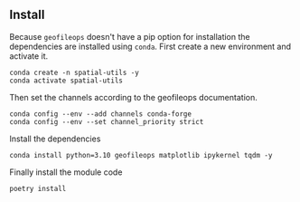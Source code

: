 ## Install
Because `geofileops` doesn't have a pip option for installation the dependencies are installed using `conda`. First create a new environment and activate it.
```
conda create -n spatial-utils -y
conda activate spatial-utils
```
Then set the channels according to the geofileops documentation.
```
conda config --env --add channels conda-forge
conda config --env --set channel_priority strict
```
Install the dependencies
```
conda install python=3.10 geofileops matplotlib ipykernel tqdm -y
```
Finally install the module code
```
poetry install
```